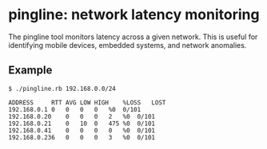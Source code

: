 # pingline: network latency monitoring

The pingline tool monitors latency across a given network. This is useful for identifying mobile devices, embedded systems, and network anomalies.

## Example

```
$ ./pingline.rb 192.168.0.0/24

ADDRESS    	RTT	AVG	LOW	HIGH	%LOSS	LOST
192.168.0.1	0	0	0	0	%0	0/101
192.168.0.20	0	0	0	2	%0	0/101
192.168.0.21	0	10	0	475	%0	0/101
192.168.0.41	0	0	0	0	%0	0/101
192.168.0.236	0	0	0	3	%0	0/101
```
